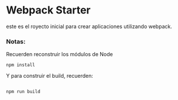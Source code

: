 # Webpack Starter

este es el royecto inicial para crear aplicaciones utilizando webpack.

### Notas: 
Recuerden reconstruir los módulos de Node
````
npm install
`````

Y para construir el build, recuerden:
````

npm run build
````